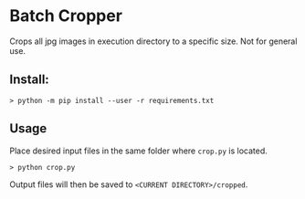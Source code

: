 # Batch Cropper
Crops all jpg images in execution directory to a specific size. Not for general use.

## Install:
    > python -m pip install --user -r requirements.txt

## Usage
Place desired input files in the same folder where `crop.py` is located.

    > python crop.py

Output files will then be saved to `<CURRENT DIRECTORY>/cropped`.
